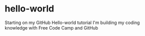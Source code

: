 # hello-world
Starting on my GitHub Hello-world tutorial
I'm building my coding knowledge with Free Code Camp and GitHub
